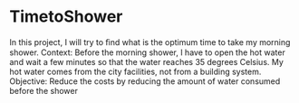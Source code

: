 # TimetoShower
In this project, I will try to ﬁnd what is the optimum time to take my morning shower. 
Context: Before the morning shower, I have to open the hot water and wait a few minutes so that the water reaches 35 degrees Celsius. My hot water comes from the city facilities, not from a building system. Objective: Reduce the costs by reducing the amount of water consumed before the shower 
